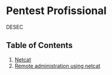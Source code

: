 # Pentest Profissional

DESEC

## Table of Contents
1. [Netcat](#)
2. [Remote administration using netcat](#)
